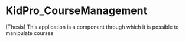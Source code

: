 # KidPro_CourseManagement
[Thesis] This application is a component through which it is possible to manipulate courses
